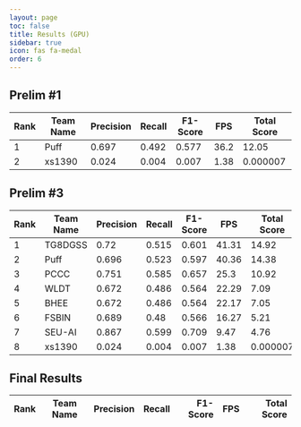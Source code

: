 ```yaml
---
layout: page
toc: false
title: Results (GPU)
sidebar: true
icon: fas fa-medal
order: 6
---
```


## Prelim \#1

|Rank|Team Name | Precision | Recall | F1-Score | FPS | Total Score |
|----|----------|-----------|--------|----------|-----|-------------|
|1|Puff|0.697|0.492|0.577|36.2|12.05
|2|xs1390|0.024|0.004|0.007|1.38|0.000007


## Prelim \#3

|Rank|Team Name | Precision | Recall | F1-Score | FPS | Total Score |
|----|----------|-----------|--------|----------|-----|-------------|
|1|TG8DGSS|0.72|0.515|0.601|41.31|14.92
|2|Puff|0.696|0.523|0.597|40.36|14.38
|3|PCCC|0.751|0.585|0.657|25.3|10.92
|4|WLDT|0.672|0.486|0.564|22.29|7.09
|5|BHEE|0.672|0.486|0.564|22.17|7.05
|6|FSBIN|0.689|0.48|0.566|16.27|5.21
|7|SEU-AI|0.867|0.599|0.709|9.47|4.76
|8|xs1390|0.024|0.004|0.007|1.38|0.000007

## Final Results

|Rank|Team Name | Precision | Recall | F1-Score | FPS | Total Score |
|----|----------|-----------:|--------:|----------:|-----:|-------------:|
